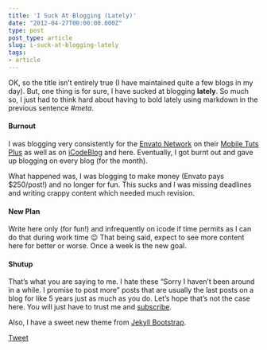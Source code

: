 ```yaml
---
title: 'I Suck At Blogging (Lately)'
date: "2012-04-27T00:00:00.000Z"
type: post 
post_type: article
slug: i-suck-at-blogging-lately
tags: 
- article
---
```

OK, so the title isn&#8217;t entirely true (I have maintained quite a few blogs in my day). But, one thing is for sure, I have sucked at blogging **lately**. So much so, I just had to think hard about having to bold lately using markdown in the previous sentence *#meta*.

#### Burnout

I was blogging very consistently for the [Envato Network][1] on their [Mobile Tuts Plus][2] as well as on [iCodeBlog][3] and here. Eventually, I got burnt out and gave up blogging on every blog (for the month).

What happened was, I was blogging to make money (Envato pays $250/post!) and no longer for fun. This sucks and I was missing deadlines and writing crappy content which needed much revision.

#### New Plan

Write here only (for fun!) and infrequently on icode if time permits as I can do that during work time 😉 That being said, expect to see more content here for better or worse. Once a week is the new goal.

#### Shutup

That&#8217;s what you are saying to me. I hate these &#8220;Sorry I haven&#8217;t been around in a while. I promise to post more&#8221; posts that are usually the last posts on a blog for like 5 years just as much as you do. Let&#8217;s hope that&#8217;s not the case here. You will just have to trust me and [subscribe][4].

Also, I have a sweet new theme from [Jekyll Bootstrap][5].

<div style="">
  <a href="http://twitter.com/share" class="twitter-share-button" data-count="horizontal" data-text="I Suck At Blogging (Lately)" data-url="http://brandontreb.com/i-suck-at-blogging-lately"  data-via="brandontreb" data-related="brandontreb:">Tweet</a>
</div>

 [1]: http://envato.com
 [2]: http://mobile.tutsplus.com
 [3]: http://icodeblog.com
 [4]: http://feeds.feedburner.com/brandontreb
 [5]: http://jekyllbootstrap.com/